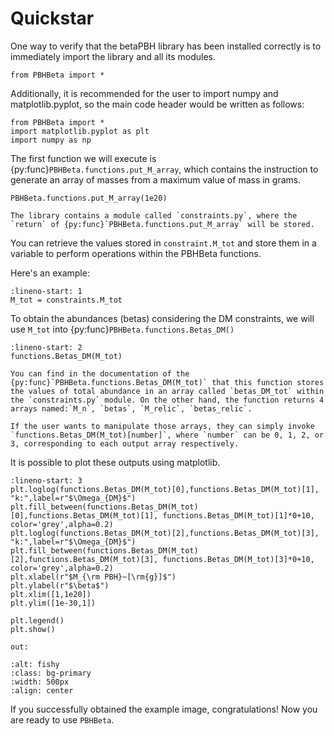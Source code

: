 # Quickstar

One way to verify that the betaPBH library has been installed correctly is to immediately import the library and all its modules.

```{code-block}
from PBHBeta import *
```

Additionally, it is recommended for the user to import numpy and matplotlib.pyplot, so the main code header would be written as follows:

```{code-block}
from PBHBeta import *
import matplotlib.pyplot as plt
import numpy as np
```

The first function we will execute is {py:func}`PBHBeta.functions.put_M_array`, which contains the instruction to generate an array of masses from a maximum value of mass in grams.

```{code-block}
PBHBeta.functions.put_M_array(1e20)
```

```{note}
The library contains a module called `constraints.py`, where the `return` of {py:func}`PBHBeta.functions.put_M_array` will be stored.
```

You can retrieve the values stored in `constraint.M_tot` and store them in a variable to perform operations within the PBHBeta functions. 

Here's an example:

```{code-block} python
:lineno-start: 1
M_tot = constraints.M_tot
```

To obtain the abundances (betas) considering the DM constraints, we will use `M_tot` into {py:func}`PBHBeta.functions.Betas_DM()`

```{code-block} python
:lineno-start: 2
functions.Betas_DM(M_tot)
```

```{note}
You can find in the documentation of the {py:func}`PBHBeta.functions.Betas_DM(M_tot)` that this function stores the values of total abundance in an array called `betas_DM_tot` within the `constraints.py` module. On the other hand, the function returns 4 arrays named:`M_n`, `betas`, `M_relic`, `betas_relic`.

If the user wants to manipulate those arrays, they can simply invoke `functions.Betas_DM(M_tot)[number]`, where `number` can be 0, 1, 2, or 3, corresponding to each output array respectively.
```

It is possible to plot these outputs using matplotlib.


```{code-block} python
:lineno-start: 3
plt.loglog(functions.Betas_DM(M_tot)[0],functions.Betas_DM(M_tot)[1], "k:",label=r"$\Omega_{DM}$")
plt.fill_between(functions.Betas_DM(M_tot)[0],functions.Betas_DM(M_tot)[1], functions.Betas_DM(M_tot)[1]*0+10, color='grey',alpha=0.2)
plt.loglog(functions.Betas_DM(M_tot)[2],functions.Betas_DM(M_tot)[3], "k:",label=r"$\Omega_{DM}$")
plt.fill_between(functions.Betas_DM(M_tot)[2],functions.Betas_DM(M_tot)[3], functions.Betas_DM(M_tot)[3]*0+10, color='grey',alpha=0.2)
plt.xlabel(r"$M_{\rm PBH}~[\rm{g}]$")
plt.ylabel(r"$\beta$")
plt.xlim([1,1e20])
plt.ylim([1e-30,1])

plt.legend()
plt.show()
```

`out:`
```{figure} img/IMG_DM.png
:alt: fishy
:class: bg-primary
:width: 500px
:align: center
```

If you successfully obtained the example image, congratulations! Now you are ready to use `PBHBeta`.
